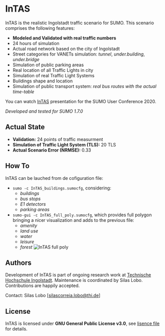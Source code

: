# InTAS
InTAS is the realistic Ingolstadt traffic scenario for SUMO. This scenario comprises the following features:

- **Modeled and Validated with real traffic numbers**
- 24 hours of simulation
- Actual road network based on the city of Ingolstadt
- Street categories for VANETs simulation: *tunnel*, *under.building*, *under.bridge*
- Simulation of public parking areas 
- Real location of all Traffic Lights in city
- Simulation of real Traffic Light Systems
- Buildings shape and location 
- Simulation of public transport system: *real bus routes with the actual time-table*

You can watch [InTAS](https://www.youtube.com/watch?v=UgPeBxXzDHc) presentation for the SUMO User Conference 2020. 

*Developed and tested for SUMO 1.7.0*

## Actual State
- **Validation:** 24 points of traffic measurment
- **Simulation of Traffic Light System (TLS):** 20 TLS
- **Actual Scenario Error (NRMSE):** 0.33

## How To 
InTAS can be lauched from de cofiguration file:
- ```sumo -c InTAS_buildings.sumocfg```, considering:
  - *buildings*
  - *bus stops*
  - *E1 detectors*
  - *parking areas*
- ```sumo-gui -c InTAS_full_poly.sumocfg```, which provides full polygon bringing a nicer visualization and adds to the previous file:
  - *amenity*
  - *land use*
  - *water*
  - *leisure*
  - *forest*
![InTAS full poly](https://github.com/silaslobo/InTAS/blob/master/InTAS.png)

## Authors
Development of InTAS is part of ongoing research work at [Technische Hochschule Ingolstadt](https://www.thi.de/en/research/carissma/laboratories/car2x-laboratory). Maintenance is coordinated by Silas Lobo. Contributions are happily accepted.

Contact: Silas Lobo [silascorreia.lobo@thi.de]

## License
InTAS is licensed under **GNU General Public License v3.0**, see [lisence file](https://github.com/silaslobo/InTAS/blob/master/LICENSE) for details.
